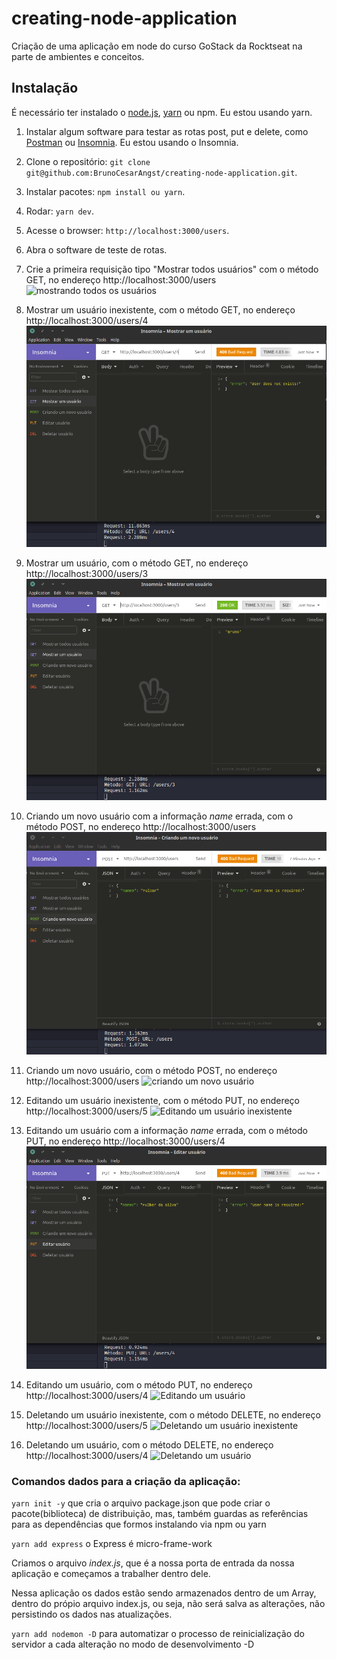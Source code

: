 # creating-node-application
Criação de uma aplicação em node do curso GoStack da Rocktseat na parte de ambientes e conceitos.

## Instalação

É necessário ter instalado o [node.js](https://github.com/nvm-sh/nvm), [yarn](https://yarnpkg.com/en/docs/install) ou npm. Eu estou usando yarn.

1. Instalar algum software para testar as rotas post, put e delete, como [Postman](https://www.getpostman.com/) ou [Insomnia](https://insomnia.rest/). Eu estou usando o Insomnia.
2. Clone o repositório: `git clone git@github.com:BrunoCesarAngst/creating-node-application.git`.
3. Instalar pacotes: `npm install ou yarn`.
4. Rodar: `yarn dev`.
5. Acesse o browser: `http://localhost:3000/users`.
6. Abra o software de teste de rotas.
7. Crie a primeira requisição tipo "Mostrar todos usuários" com o método GET, no endereço http://localhost:3000/users
![mostrando todos os usuários](https://github.com/BrunoCesarAngst/creating-node-application/blob/master/images/mostrando%20todos%20os%20usu%C3%A1rios%20imagem%20de%2002-dezembro-2019%20as%2022:28:21%20em%20uma%20segunda%20da%20semana%2049.png "mostrando todos os usuários")

8. Mostrar um usuário inexistente, com o método GET, no endereço http://localhost:3000/users/4
![mostrando um usuário inválido](https://github.com/BrunoCesarAngst/creating-node-application/blob/master/images/mostrando%20um%20usu%C3%A1rio%20inv%C3%A1lido%20imagem%20de%2002-dezembro-2019%20as%2022:30:59%20em%20uma%20segunda%20da%20semana%2049.png "mostrando um usuário inválido")

9. Mostrar um usuário, com o método GET, no endereço http://localhost:3000/users/3
![mostrando um usuário](https://github.com/BrunoCesarAngst/creating-node-application/blob/master/images/mostrando%20um%20usu%C3%A1rio%20v%C3%A1lido%20imagem%20de%2002-dezembro-2019%20as%2022:32:38%20em%20uma%20segunda%20da%20semana%2049.png "mostrando um usuário")

10. Criando um novo usuário com a informação *name* errada, com o método POST, no endereço http://localhost:3000/users
![criando um novo usuário com a informação name errada](https://github.com/BrunoCesarAngst/creating-node-application/blob/master/images/criando%20um%20novo%20usu%C3%A1rio%20com%20a%20informa%C3%A7%C3%A3o%20name%20errada%20imagem%20de%2002-dezembro-2019%20as%2022:40:57%20em%20uma%20segunda%20da%20semana%2049.png "criando um novo usuário com a informação name errada")

11. Criando um novo usuário, com o método POST, no endereço http://localhost:3000/users
![criando um novo usuário](https://github.com/BrunoCesarAngst/creating-node-application/blob/master/images/criando%20um%20novo%20usu%C3%A1rio%20imagem%20de%2002-dezembro-2019%20as%2022:42:59%20em%20uma%20segunda%20da%20semana%2049.png "criando um novo usuário")

12. Editando um usuário inexistente, com o método PUT, no endereço http://localhost:3000/users/5
![Editando um usuário inexistente](https://github.com/BrunoCesarAngst/creating-node-application/blob/master/images/editando%20um%20usu%C3%A1rio%20inexistente%20imagem%20de%2002-dezembro-2019%20as%2022:45:14%20em%20uma%20segunda%20da%20semana%2049.png "Editando um usuário inexistente")

13. Editando um usuário com a informação *name* errada, com o método PUT, no endereço http://localhost:3000/users/4
![Editando um usuário com a informação name errada](https://github.com/BrunoCesarAngst/creating-node-application/blob/master/images/editando%20usu%C3%A1rio%20com%20a%20informa%C3%A7%C3%A3o%20name%20errada%20imagem%20de%2002-dezembro-2019%20as%2022:47:13%20em%20uma%20segunda%20da%20semana%2049.png "Editando um usuário com a informação name errada")

14. Editando um usuário, com o método PUT, no endereço http://localhost:3000/users/4
![Editando um usuário](https://github.com/BrunoCesarAngst/creating-node-application/blob/master/images/editando%20um%20usu%C3%A1rio%20imagem%20de%2002-dezembro-2019%20as%2022:52:41%20em%20uma%20segunda%20da%20semana%2049.png "Editando um usuário")

15. Deletando um usuário inexistente, com o método DELETE, no endereço http://localhost:3000/users/5
![Deletando um usuário inexistente](https://github.com/BrunoCesarAngst/creating-node-application/blob/master/images/deletando%20um%20usu%C3%A1rio%20inexistente%20imagem%20de%2002-dezembro-2019%20as%2022:53:58%20em%20uma%20segunda%20da%20semana%2049.png "Deletando um usuário inexistente")

16. Deletando um usuário, com o método DELETE, no endereço http://localhost:3000/users/4
![Deletando um usuário](https://github.com/BrunoCesarAngst/creating-node-application/blob/master/images/deletando%20um%20usu%C3%A1rio%20imagem%20de%2002-dezembro-2019%20as%2022:55:06%20em%20uma%20segunda%20da%20semana%2049.png "Deletando um usuário")

### Comandos dados para a criação da aplicação:

`yarn init -y` que cria o arquivo package.json que pode criar o pacote(biblioteca) de distribuição, mas, também guardas as referências para as dependências que formos instalando via npm ou yarn

`yarn add express` o Express é micro-frame-work

Criamos o arquivo *index.js*, que é a nossa porta de entrada da nossa aplicação e começamos a trabalher dentro dele.

Nessa aplicação os dados estão sendo armazenados dentro de um Array, dentro do própio arquivo index.js, ou seja, não será salva as alterações, não persistindo os dados nas atualizações.

`yarn add nodemon -D` para automatizar o processo de reinicialização do servidor a cada alteração no modo de desenvolvimento -D